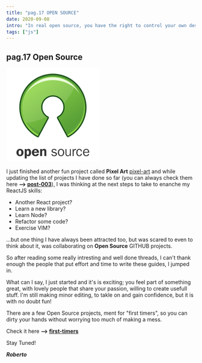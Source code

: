 ```yaml
---
title: "pag.17 OPEN SOURCE"
date: 2020-09-08
intro: "In real open source, you have the right to control your own destiny. ~ Linus Torvalds"
tags: ["js"]
---
```


## pag.17 Open Source

![open](../images/bgopensource.png)

I just finished another fun project called **Pixel Art** [pixel-art](https://to-pixel-art.netlify.app/) and while updating the list of projects I have done so far (you can always check them here **--> [post-003](https://robertocastelli.dev/posts/003)**), I was thinking at the next steps to take to enanche my ReactJS skills:

- Another React project?
- Learn a new library?
- Learn Node?
- Refactor some code?
- Exercise VIM?

...but one thing I have always been attracted too, but was scared to even to think about it, was collaborating on **Open Source** GITHUB projects.

So after reading some really intresting and well done threads, I can't thank enough the people that put effort and time to write these guides, I jumped in.

What can I say, I just started and it's is exciting; you feel part of something great, with lovely people that share your passion, willing to create usefull stuff. I'm still making minor editing, to takle on and gain confidence, but it is with no doubt fun!

There are a few Open Source projects, ment for "first timers", so you can dirty your hands without worrying too much of making a mess. 

Check it here **--> [first-timers](https://github.com/firstcontributions/first-contributions)**

Stay Tuned!

**_Roberto_**
